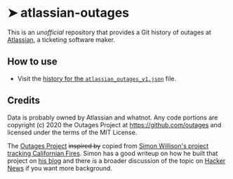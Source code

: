 # ➤ atlassian-outages
This is an *unofficial* repository that provides a Git history of outages at [Atlassian](https://www.atlassian.com), a
ticketing software maker.

## How to use

- Visit the [history for the `atlassian_outages_v1.json`](https://github.com/outages/atlassian-outages/commits/main/atlassian_outages_v1.json) file.

## Credits

Data is probably owned by Atlassian and whatnot. Any code portions are copyright (c) 2020 the Outages Project
at https://github.com/outages and licensed under the terms of the MIT License.

The [Outages Project](https://github.com/outages) ~~inspired by~~ copied from [Simon Willison's project tracking
Californian Fires](https://simonwillison.net/2020/Oct/9/git-scraping/). Simon has a good writeup on how he built
that project on [his blog](https://simonwillison.net/2020/Oct/9/git-scraping/) and there is a broader discussion of
the topic on [Hacker News](https://news.ycombinator.com/item?id=24732943) if you want more background.

